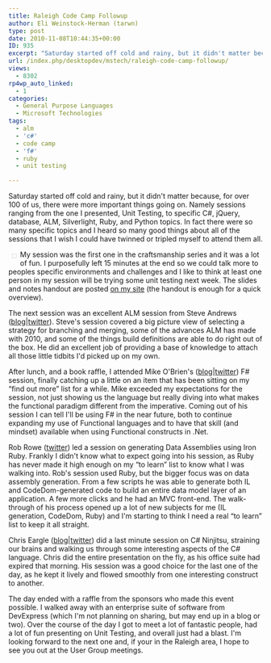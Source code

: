 ```yaml
---
title: Raleigh Code Camp Followup
author: Eli Weinstock-Herman (tarwn)
type: post
date: 2010-11-08T10:44:35+00:00
ID: 935
excerpt: "Saturday started off cold and rainy, but it didn't matter because, for over 100 of us, there were more important things going on. Namely sessions ranging from the one I presented, Unit Testing, to specific C#, jQuery, database, ALM, Silverlight, Ruby, and Python topics. In fact there were so many specific topics and I heard so many good things about all of the sessions that I wish I could have twinned or tripled myself to attend them all."
url: /index.php/desktopdev/mstech/raleigh-code-camp-followup/
views:
  - 8302
rp4wp_auto_linked:
  - 1
categories:
  - General Purpose Languages
  - Microsoft Technologies
tags:
  - alm
  - 'c#'
  - code camp
  - 'f#'
  - ruby
  - unit testing

---
```

Saturday started off cold and rainy, but it didn't matter because, for over 100 of us, there were more important things going on. Namely sessions ranging from the one I presented, Unit Testing, to specific C#, jQuery, database, ALM, Silverlight, Ruby, and Python topics. In fact there were so many specific topics and I heard so many good things about all of the sessions that I wish I could have twinned or tripled myself to attend them all. 

<div style="float: left; margin: .5em; padding: .25em; border: 1px solid #dddddd;">
  <img src="http://www.tiernok.com/_n_images/presentations/UnitTesting2.jpg" alt="" />
</div>

My session was the first one in the craftsmanship series and it was a lot of fun. I purposefully left 15 minutes at the end so we could talk more to peoples specific environments and challenges and I like to think at least one person in my session will be trying some unit testing next week. The slides and notes handout are posted [on my site][1] (the handout is enough for a quick overview).

The next session was an excellent ALM session from Steve Andrews ([blog][2]|[twitter][3]). Steve's session covered a big picture view of selecting a strategy for branching and merging, some of the advances ALM has made with 2010, and some of the things build definitions are able to do right out of the box. He did an excellent job of providing a base of knowledge to attach all those little tidbits I'd picked up on my own.

After lunch, and a book raffle, I attended Mike O'Brien's ([blog][4]|[twitter][5]) F# session, finally catching up a little on an item that has been sitting on my “find out more” list for a while. Mike exceeded my expectations for the session, not just showing us the language but really diving into what makes the functional paradigm different from the imperative. Coming out of his session I can tell I'll be using F# in the near future, both to continue expanding my use of Functional languages and to have that skill (and mindset) available when using Functional constructs in .Net.

Rob Rowe ([twitter][6]) led a session on generating Data Assemblies using Iron Ruby. Frankly I didn't know what to expect going into his session, as Ruby has never made it high enough on my “to learn” list to know what I was walking into. Rob's session used Ruby, but the bigger focus was on data assembly generation. From a few scripts he was able to generate both IL and CodeDom-generated code to build an entire data model layer of an application. A few more clicks and he had an MVC front-end. The walk-through of his process opened up a lot of new subjects for me (IL generation, CodeDom, Ruby) and I'm starting to think I need a real “to learn” list to keep it all straight.

Chris Eargle ([blog][7]|[twitter][8]) did a last minute session on C# Ninjitsu, straining our brains and walking us through some interesting aspects of the C# language. Chris did the entire presentation on the fly, as his office suite had expired that morning. His session was a good choice for the last one of the day, as he kept it lively and flowed smoothly from one interesting construct to another. 

The day ended with a raffle from the sponsors who made this event possible. I walked away with an enterprise suite of software from DevExpress (which I'm not planning on sharing, but may end up in a blog or two). Over the course of the day I got to meet a lot of fantastic people, had a lot of fun presenting on Unit Testing, and overall just had a blast. I'm looking forward to the next one and, if your in the Raleigh area, I hope to see you out at the User Group meetings.

 [1]: http://www.tiernok.com/presentation.php
 [2]: http://www.platinumbay.com/blogs/ "Steve's blog"
 [3]: http://twitter.com/SteveAndrews "Steve on Twitter"
 [4]: http://blog.mikeobrien.net/ "Mike's blog"
 [5]: http://twitter.com/hcoverlambda "mike's twitter page"
 [6]: http://twitter.com/rippinrobr "Rob on twitter"
 [7]: http://www.kodefuguru.com/ "Chris's blog"
 [8]: http://twitter.com/kodefuguru "Chris on twitter"